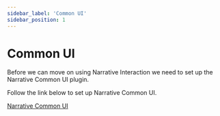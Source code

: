 ```yaml
---
sidebar_label: 'Common UI'
sidebar_position: 1
---
```


# Common UI

Before we can move on using Narrative Interaction we need to set up the Narrative Common UI plugin.

Follow the link below to set up Narrative Common UI.

[Narrative Common UI](/common-ui)
